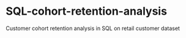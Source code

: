 # SQL-cohort-retention-analysis
Customer cohort retention analysis in SQL on retail customer dataset
